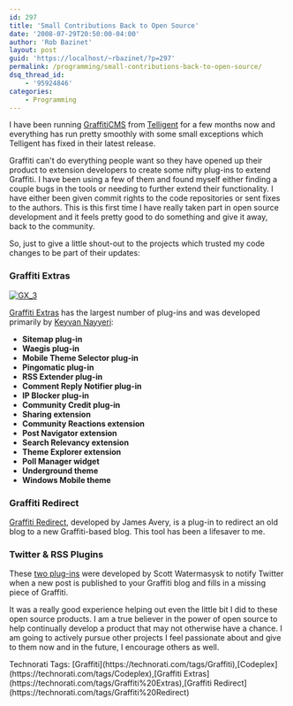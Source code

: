 ```yaml
---
id: 297
title: 'Small Contributions Back to Open Source'
date: '2008-07-29T20:50:00-04:00'
author: 'Rob Bazinet'
layout: post
guid: 'https://localhost/~rbazinet/?p=297'
permalink: /programming/small-contributions-back-to-open-source/
dsq_thread_id:
    - '95924846'
categories:
    - Programming
---
```


I have been running [GraffitiCMS](https://www.graffiticms.com) from [Telligent](https://telligent.com/) for a few months now and everything has run pretty smoothly with some small exceptions which Telligent has fixed in their latest release.

Graffiti can't do everything people want so they have opened up their product to extension developers to create some nifty plug-ins to extend Graffiti. I have been using a few of them and found myself either finding a couple bugs in the tools or needing to further extend their functionality. I have either been given commit rights to the code repositories or sent fixes to the authors. This is this first time I have really taken part in open source development and it feels pretty good to do something and give it away, back to the community.

So, just to give a little shout-out to the projects which trusted my code changes to be part of their updates:

### Graffiti Extras

[![GX_3](https://accidentaltechnologist.com/files/media/image/WindowsLiveWriter/MySmallAdditiontoGraffitiExtras1.2_711D/GX_3_thumb.jpg)](https://accidentaltechnologist.com/files/media/image/WindowsLiveWriter/MySmallAdditiontoGraffitiExtras1.2_711D/GX_3_2.jpg)

[Graffiti Extras](https://www.codeplex.com/GraffitiExtras) has the largest number of plug-ins and was developed primarily by [Keyvan Nayyeri](https://nayyeri.net/blog/graffiti-extras-1.2-released/):

- **Sitemap plug-in**
- **Waegis plug-in**
- **Mobile Theme Selector plug-in**
- **Pingomatic plug-in**
- **RSS Extender plug-in**
- **Comment Reply Notifier plug-in**
- **IP Blocker plug-in**
- **Community Credit plug-in**
- **Sharing extension**
- **Community Reactions extension**
- **Post Navigator extension**
- **Search Relevancy extension**
- **Theme Explorer extension**
- **Poll Manager widget**
- **Underground theme**
- **Windows Mobile theme**

### Graffiti Redirect

[Graffiti Redirect](https://code.google.com/p/graffiti-redirect/), developed by James Avery, is a plug-in to redirect an old blog to a new Graffiti-based blog. This tool has been a lifesaver to me.

### Twitter &amp; RSS Plugins

These [two plug-ins](https://simpable.com/code/twitter-and-rss-plugin/) were developed by Scott Watermasysk to notify Twitter when a new post is published to your Graffiti blog and fills in a missing piece of Graffiti.

It was a really good experience helping out even the little bit I did to these open source products. I am a true believer in the power of open source to help continually develop a product that may not otherwise have a chance. I am going to actively pursue other projects I feel passionate about and give to them now and in the future, I encourage others as well.

<div class="wlWriterSmartContent" id="scid:0767317B-992E-4b12-91E0-4F059A8CECA8:8eaeb9c3-7085-495c-8438-960ee46e7f86" style="margin: 0px; padding: 0px; display: inline;">Technorati Tags: [Graffiti](https://technorati.com/tags/Graffiti),[Codeplex](https://technorati.com/tags/Codeplex),[Graffiti Extras](https://technorati.com/tags/Graffiti%20Extras),[Graffiti Redirect](https://technorati.com/tags/Graffiti%20Redirect)</div>